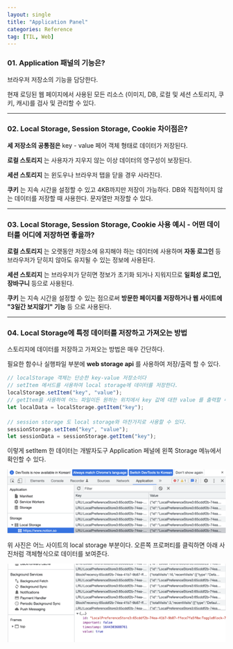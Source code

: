 ```yaml
---
layout: single
title: "Application Panel"
categories: Reference
tag: [TIL, Web]
---
```


### 01. Application 패널의 기능은?

브라우저 저장소의 기능을 담당한다.

현재 로딩된 웹 페이지에서 사용된 모든 리소스 (이미지, DB, 로컬 및 세션 스토리지, 쿠키, 캐시)를 검사 및 관리할 수 있다.

---

### 02. Local Storage, Session Storage, Cookie 차이점은?

**세 저장소의 공통점은** key - value 페어 객체 형태로 데이터가 저장된다.

**로컬 스토리지** 는 사용자가 지우지 않는 이상 데이터의 영구성이 보장된다.

**세션 스토리지** 는 윈도우나 브라우저 탭을 닫을 경우 사라진다.

**쿠키** 는 지속 시간을 설정할 수 있고 4KB까지만 저장이 가능하다. DB와 직접적이지 않는 데이터를 저장할 때 사용한다. 문자열만 저장할 수 있다.

---

### 03. Local Storage, Session Storage, Cookie 사용 예시 - 어떤 데이터를 어디에 저장하면 좋을까?

**로컬 스토리지** 는 오랫동안 저장소에 유지해야 하는 데이터에 사용하며 **자동 로그인** 등 브라우저가 닫히지 않아도 유지될 수 있는 정보에 사용된다.

**세션 스토리지** 는 브라우저가 닫히면 정보가 초기화 되거나 지워지므로 **일회성 로그인, 장바구니** 등으로 사용된다.

**쿠키** 는 지속 시간을 설정할 수 있는 점으로써 **방문한 페이지를 저장하거나 웹 사이트에 "3일간 보지않기" 기능** 등 으로 사용된다.

---

### 04. Local Storage에 특정 데이터를 저장하고 가져오는 방법

스토리지에 데이터를 저장하고 가져오는 방법은 매우 간단하다.

필요한 함수나 실행파일 부분에 **web storage api** 를 사용하여 저장/출력 할 수 있다.

```js
// localStorage 객체는 단순한 key-value 저장소이다
// setItem 메서드를 사용하여 local storage에 데이터를 저장한다.
localStorage.setItem("key", "value");
// getItem을 사용하여 어느 파일이든 원하는 위치에서 key 값에 대한 value 를 출력할 수 있다.
let localData = localStorage.getItem("key");

// session storage 도 local storage와 마찬가지로 사용할 수 있다.
sessionStorage.setItem("key", "value");
let sessionData = sessionStorage.getItem("key");
```

이렇게 setItem 한 데이터는 개발자도구 Application 페널에 왼쪽 Storage 메뉴에서 확인할 수 있다.

![2022-02-184.03.57](/images/2022-02-184.03.57.png)

위 사진은 어느 사이트의 local storage 부분이다. 오른쪽 프로퍼티를 클릭하면 아래 사진처럼 객체형식으로 데이터를 보여준다.

![2022-02-184.05.44](/images/2022-02-184.05.44.png)
